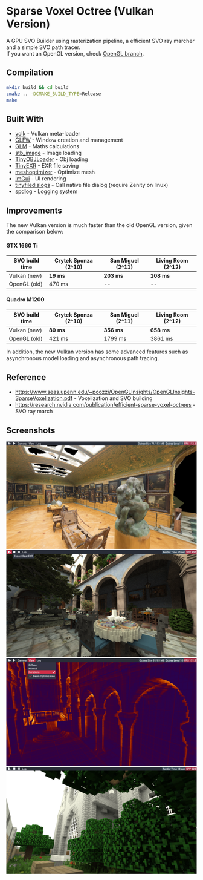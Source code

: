 # Sparse Voxel Octree (Vulkan Version)
A GPU SVO Builder using rasterization pipeline, a efficient SVO ray marcher and a simple SVO path tracer.  
If you want an OpenGL version, check [OpenGL branch](https://github.com/AdamYuan/SparseVoxelOctree/tree/opengl).

## Compilation
```bash
mkdir build && cd build
cmake .. -DCMAKE_BUILD_TYPE=Release
make
```

## Built With
* [volk](https://github.com/zeux/volk) - Vulkan meta-loader
* [GLFW](http://www.glfw.org/) - Window creation and management
* [GLM](https://glm.g-truc.net/) - Maths calculations
* [stb_image](https://github.com/nothings/stb/blob/master/stb_image.h) - Image loading
* [TinyOBJLoader](https://github.com/syoyo/tinyobjloader) - Obj loading
* [TinyEXR](https://github.com/syoyo/tinyexr) - EXR file saving
* [meshoptimizer](https://github.com/zeux/meshoptimizer) - Optimize mesh
* [ImGui](https://github.com/ocornut/imgui) - UI rendering
* [tinyfiledialogs](https://sourceforge.net/projects/tinyfiledialogs/) - Call native file dialog (require Zenity on linux)
* [spdlog](https://github.com/gabime/spdlog) - Logging system

## Improvements
The new Vulkan version is much faster than the old OpenGL version, given the comparison below:
#### GTX 1660 Ti

| SVO build time | Crytek Sponza (2^10) | San Miguel (2^11) | Living Room (2^12) |
| -------------- | -------------------- | ----------------- | ------------------ |
| Vulkan (new)   | **19 ms**            | **203 ms**        | **108 ms**         |
| OpenGL (old)   | 470 ms               | --                | --                 |


#### Quadro M1200

| SVO build time | Crytek Sponza (2^10) | San Miguel (2^11) | Living Room (2^12) |
| -------------- | -------------------- | ----------------- | ------------------ |
| Vulkan (new)   | **80 ms**            | **356 ms**        | **658 ms**         |
| OpenGL (old)   | 421 ms               | 1799 ms           | 3861 ms            |

In addition, the new Vulkan version has some advanced features such as asynchronous model loading and asynchronous path tracing.

## Reference
* https://www.seas.upenn.edu/~pcozzi/OpenGLInsights/OpenGLInsights-SparseVoxelization.pdf - Voxelization and SVO building
* https://research.nvidia.com/publication/efficient-sparse-voxel-octrees - SVO ray march

## Screenshots
![](https://raw.githubusercontent.com/AdamYuan/SparseVoxelOctree/master/screenshots/0.png)
![](https://raw.githubusercontent.com/AdamYuan/SparseVoxelOctree/master/screenshots/1.png)
![](https://raw.githubusercontent.com/AdamYuan/SparseVoxelOctree/master/screenshots/2.png)
![](https://raw.githubusercontent.com/AdamYuan/SparseVoxelOctree/master/screenshots/3.png)
